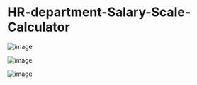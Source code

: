 # HR-department-Salary-Scale-Calculator


![image](https://user-images.githubusercontent.com/56589435/211155939-daea6957-7d7d-457f-9f24-f3332f4281a2.png)

![image](https://user-images.githubusercontent.com/56589435/211155948-aac81bcb-3334-444f-8c62-958782633c82.png)

![image](https://user-images.githubusercontent.com/56589435/211155956-53f50743-dfd1-4b90-a2cd-2ab38827af02.png)

